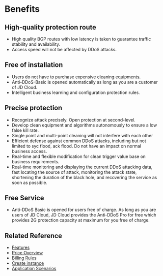 # Benefits

## High-quality protection route

- High quality BGP routes with low latency is taken to guarantee traffic stability and availability.
- Access speed will not be affected by DDoS attacks.

## Free of installation
- Users do not have to purchase expensive cleaning equipments.
- Anti-DDoS-Basic is opened automatically as long as you are a customer of JD Cloud.
- Intelligent business learning and configuration protection rules.

## Precise protection

- Recognize attack precisely. Open protection at second-level.
- Develop clean equipment and algorithms autonomously to ensure a low false kill rate.
- Single point and multi-point cleaning will not interfere with each other
- Efficient defense against common DDoS attacks, including but not limited to syc flood, ack flood. Do not have an impact on normal business access.
- Real-time and flexible modification for clean trigger value base on business requirements.
- Real-time monitoring and displaying the current DDoS attacking data, fast locating the source of attack, monitoring the attack state, shortening the duration of the black hole, and recovering the service as soon as possible.

## Free Service

- Anti-DDoS Basic is opened for users free of charge. As long as you are users of JD Cloud, JD Cloud provides the Anti-DDoS Pro for free which provides 2G protection capacity at maximum for you free of charge.

## Related Reference

- [Features](./Introduction/Functions.md)
- [Price Overview](https://github.com/jdcloudcom/cn/blob/edit/documentation/Cloud-Security/Basic-Anti-DDoS/Pricing/Billing-Overview.md)
- [Billing Rules](https://github.com/jdcloudcom/cn/blob/edit/documentation/Cloud-Security/Basic-Anti-DDoS/Pricing/Billing-Overview.md)
- [Create instance](https://github.com/jdcloudcom/cn/blob/edit/documentation/Cloud-Security/Basic-Anti-DDoS/Getting-Started/Basic-Anti-DDos-Started.md)
- [Application Scenarios](https://github.com/jdcloudcom/cn/blob/edit/documentation/Cloud-Security/Basic-Anti-DDoS/Introduction/Application-Scenarios.md)
